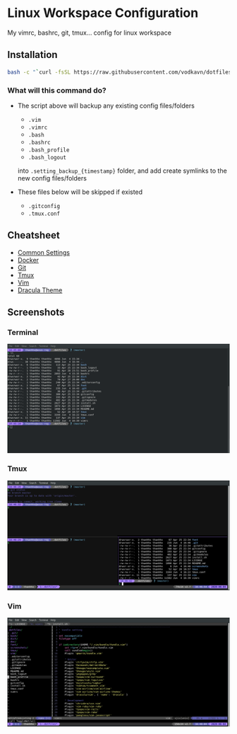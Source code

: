 # Linux Workspace Configuration

My vimrc, bashrc, git, tmux... config for linux workspace

## Installation

```bash
bash -c "`curl -fsSL https://raw.githubusercontent.com/vodkavn/dotfiles/master/install.sh`"
```

### What will this command do?

- The script above will backup any existing config files/folders
  - `.vim`
  - `.vimrc`
  - `.bash`
  - `.bashrc`
  - `.bash_profile`
  - `.bash_logout`

  into `.setting_backup_{timestamp}` folder, and add create symlinks to the new config files/folders

- These files below will be skipped if existed
  - `.gitconfig`
  - `.tmux.conf`

## Cheatsheet

- [Common Settings](doc/common.md)
- [Docker](doc/docker.md)
- [Git](doc/git.md)
- [Tmux](doc/tmux.md)
- [Vim](doc/vim.md)
- [Dracula Theme](doc/dracula.md)

## Screenshots

### Terminal

![terminal](https://github.com/vodkavn/dotfiles/blob/master/screenshots/terminal.png)

### Tmux

![tmux](https://github.com/vodkavn/dotfiles/blob/master/screenshots/tmux.png)

### Vim

![vim](https://github.com/vodkavn/dotfiles/blob/master/screenshots/vim.png)
